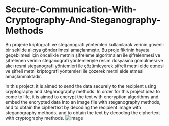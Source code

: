 # Secure-Communication-With-Cryptography-And-Steganography-Methods
Bu projede kriptografi ve steganografi yöntemleri kullanılarak verinin güvenli bir sekilde alıcıya gönderilmesi amaçlanmıştır. Bu proje fikrinin hayata geçebilmesi
için öncelikle metnin şifreleme algoritmaları ile şifrelenmesi ve şifrelenen verinin steganografi yöntemleriyle resim dosyasına gömülmesi ve alıcı resmi steganografi
yöntemleri ile çözümleyerek şifreli metni elde etmesi ve şifreli metni kriptografi yöntemleri ile çözerek metni elde etmesi amaçlanmaktadır.

In this project, it is aimed to send the data securely to the recipient using cryptography and steganography methods. In order for this project idea to come to life, it is aimed to encrypt the text with encryption algorithms and embed the encrypted data into an image file with steganography methods, and to obtain the ciphertext by decoding the recipient image with steganography methods, and to obtain the text by decoding the ciphertext with cryptography methods.
![image](https://user-images.githubusercontent.com/45659559/218867394-7a293e7e-57ed-45ac-bf37-d5906fd9522f.png)
